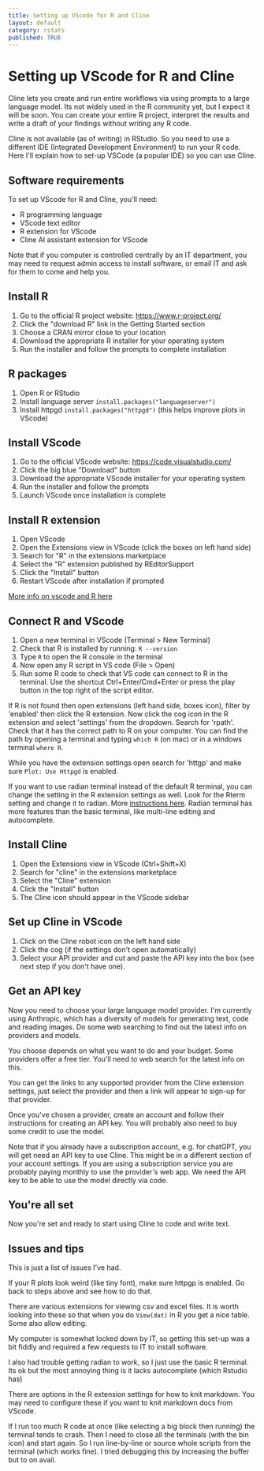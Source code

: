 ```yaml
---
title: Setting up VScode for R and Cline
layout: default
category: rstats
published: TRUE
---
```


# Setting up VScode for R and Cline

Cline lets you create and run entire workflows via using prompts to a large language model. Its not widely used in the R community yet, but I expect it will be soon. You can create your entire R project, interpret the results and write a draft of your findings without writing any R code. 

Cline is not available (as of writing) in RStudio. So you need to use a different IDE (Integrated Development Environment) to run your R code. Here I'll explain how to set-up VSCode (a popular IDE) so you can use Cline. 

## Software requirements

To set up VScode for R and Cline, you'll need:

- R programming language 
- VScode text editor
- R extension for VScode
- Cline AI assistant extension for VScode

Note that if you computer is controlled centrally by an IT department, you may need to request admin access to install software, or email IT and ask for them to come and help you. 

## Install R

1. Go to the official R project website: https://www.r-project.org/
2. Click the "download R" link in the Getting Started section
3. Choose a CRAN mirror close to your location 
4. Download the appropriate R installer for your operating system
5. Run the installer and follow the prompts to complete installation

## R packages

1. Open R or RStudio 
2. Install language server `install.packages("languageserver")`
3. Install httpgd `install.packages("httpgd")` (this helps improve plots in VScode)

## Install VScode

1. Go to the official VScode website: https://code.visualstudio.com/
2. Click the big blue "Download" button
3. Download the appropriate VScode installer for your operating system 
4. Run the installer and follow the prompts
5. Launch VScode once installation is complete

## Install R extension

1. Open VScode 
2. Open the Extensions view in VScode (click the boxes on left hand side)
3. Search for "R" in the extensions marketplace
4. Select the "R" extension published by REditorSupport
5. Click the "Install" button
6. Restart VScode after installation if prompted

[More info on vscode and R here](https://code.visualstudio.com/docs/languages/r)

## Connect R and VScode

1. Open a new terminal in VScode (Terminal > New Terminal)
2. Check that R is installed by running: `R --version`
3. Type `R` to open the R console in the terminal
4. Now open any R script in VS code (File > Open)
5. Run some R code to check that VS code can connect to R in the terminal. Use the shortcut Ctrl+Enter/Cmd+Enter or press the play button in the top right of the script editor.

If R is not found then open extensions (left hand side, boxes icon), filter by 'enabled' then click the R extension.
Now click the cog icon in the R extension and select 'settings' from the dropdown. 
Search for 'rpath'. Check that it has the correct path to R on your computer. 
You can find the path by opening a terminal and typing `which R` (on mac) or in a  windows terminal `where R`.

While you have the extension settings open search for 'httgp' and make sure  `Plot: Use Httpgd` is enabled.

If you want to use radian terminal instead of the default R terminal, you can change the setting in the R extension settings as well. Look for the Rterm setting and change it to radian. More [instructions here](https://github.com/randy3k/radian?tab=readme-ov-file). Radian terminal has more features than the basic terminal, like multi-line editing and autocomplete. 

## Install Cline 

1. Open the Extensions view in VScode (Ctrl+Shift+X)
2. Search for "cline" in the extensions marketplace 
3. Select the "Cline" extension
4. Click the "Install" button
5. The Cline icon should appear in the VScode sidebar

## Set up Cline in VScode

1. Click on the Cline robot icon on the left hand side 
2. Click the cog (if the settings don't open automatically)
3. Select your API provider and cut and paste the API key into the box (see next step if you don't have one).

## Get an API key

Now you need to choose your large language model provider. I'm currently using Anthropic, which has a diversity of models for generating text, code and reading images. Do some web searching to find out the latest info on providers and models.

You choose depends on what you want to do and your budget. Some providers offer a free tier. You'll need to web search for the latest info on this. 

You can get the links to any supported provider from the Cline extension settings, just select the provider and then a link will appear to sign-up for that provider. 

Once you've chosen a provider, create an account and follow their instructions for creating an API key. You will probably also need to buy some credit to use the model. 

Note that if you already have a subscription account, e.g. for chatGPT, you will get need an API key to use Cline. This might be in a different section of your account settings. If you are using a subscription service you are probably paying monthly to use the provider's web app. We need the API key to be able to use the model directly via code. 

## You're all set

Now you're set and ready to start using Cline to code and write text. 

## Issues and tips

This is just a list of issues I've had. 

If your R plots look weird (like tiny font), make sure httpgp is enabled. Go back to steps above and see how to do that. 

There are various extensions for viewing csv and excel files. It is worth looking into these so that when you do `View(dat)` in R you get a nice table. Some also allow editing. 

My computer is somewhat locked down by IT, so getting this set-up was a bit fiddly and required a few requests to IT to install software. 

I also had trouble getting radian to work, so I just use the basic R terminal. Its ok but the most annoying thing is it lacks autocomplete (which Rstudio has)

There are options in the R extension settings for how to knit markdown. You may need to configure these if you want to knit markdown docs from VScode.

If I run too much R code at once (like selecting a big block then running) the terminal tends to crash. Then I need to close all the terminals (with the bin icon) and start again. So I run line-by-line or source whole scripts from the terminal (which works fine). I tried debugging this by increasing the buffer but to on avail. 
